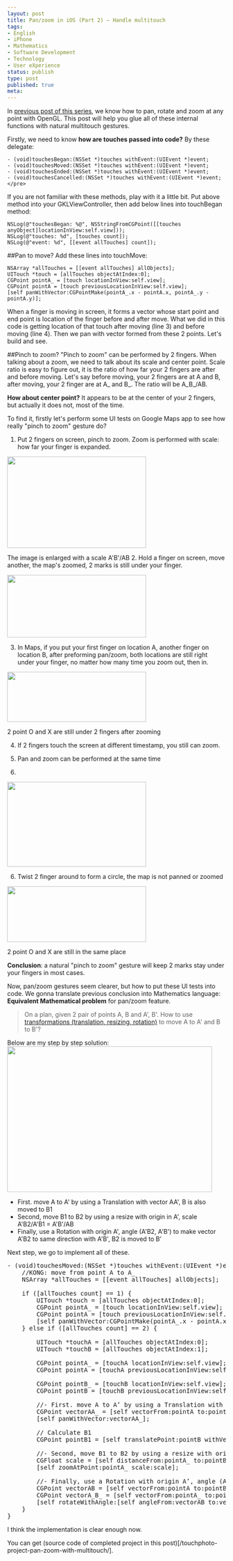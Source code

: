 ```yaml
---
layout: post
title: Pan/zoom in iOS (Part 2) – Handle multitouch
tags:
- English
- iPhone
- Mathematics
- Software Development
- Technology
- User eXperience
status: publish
type: post
published: true
meta:
---
```

In [previous post of this series](/ios-pan-zoom-1-opengles/), we know how to pan, rotate and zoom at any point with OpenGL. This post will help you glue all of these internal functions with natural multitouch gestures.

Firstly, we need to know <strong>how are touches passed into code?</strong>
By these delegate:
    
    - (void)touchesBegan:(NSSet *)touches withEvent:(UIEvent *)event;
    - (void)touchesMoved:(NSSet *)touches withEvent:(UIEvent *)event;
    - (void)touchesEnded:(NSSet *)touches withEvent:(UIEvent *)event;
    - (void)touchesCancelled:(NSSet *)touches withEvent:(UIEvent *)event;</pre>
  
If you are not familiar with these methods, play with it a little bit. Put above method into your GKLViewController, then add below lines into touchBegan method:

    NSLog(@"touchesBegan: %@", NSStringFromCGPoint([[touches anyObject]locationInView:self.view]));
    NSLog(@"touches: %d", [touches count]);
    NSLog(@"event: %d", [[event allTouches] count]);

##Pan to move?
Add these lines into touchMove:

    NSArray *allTouches = [[event allTouches] allObjects];
    UITouch *touch = [allTouches objectAtIndex:0];
    CGPoint pointA_ = [touch locationInView:self.view];
    CGPoint pointA = [touch previousLocationInView:self.view];
    [self panWithVector:CGPointMake(pointA_.x - pointA.x, pointA_.y - pointA.y)];

When a finger is moving in screen, it forms a vector whose start point and end point is location of the finger before and after move. What we did in this code is getting location of that touch after moving (line 3) and before moving (line 4). Then we pan with vector formed from these 2 points. Let's build and see.

##Pinch to zoom?
"Pinch to zoom" can be performed by 2 fingers. When talking about a zoom, we need to talk about its scale and center point. Scale ratio is easy to figure out, it is the ratio of how far your 2 fingers are after and before moving.
Let's say before moving, your 2 fingers are at A and B, after moving, your 2 finger are at A_ and B_. The ratio will be A_B_/AB.

__How about center point?__ It appears to be at the center of your 2 fingers, but actually it does not, most of the time.

To find it, firstly let's perform some UI tests on Google Maps app to see how really "pinch to zoom" gesture do?

1. Put 2 fingers on screen, pinch to zoom. Zoom is performed with scale: how far your finger is expanded.

<img class="alignnone size-full wp-image-531" title="multitouches-test1" src="http://kong.vn/images/2011/11/multitouches-test1.jpg" alt="" width="320" height="210" />

The image is enlarged with a scale A'B'/AB
2. Hold a finger on screen, move another, the map's zoomed, 2 marks is still under your finger.

<a href="http://kong.vn/images/2011/11/multitouches-test3.jpg"><img class="alignnone size-full wp-image-533" title="multitouches-test3" src="http://kong.vn/images/2011/11/multitouches-test3.jpg" alt="" width="320" height="144" /></a>

3. In Maps, if you put your first finger on location A, another finger on location B, after preforming pan/zoom, both locations are still right under your finger, no matter how many time you zoom out, then in.
  
<img class="alignnone size-full wp-image-532" title="multitouches-test2" src="http://kong.vn/images/2011/11/multitouches-test2.jpg" alt="" width="320" height="115" />

2 point O and X are still under 2 fingers after zooming

4. If 2 fingers touch the screen at different timestamp, you still can zoom.

5. Pan and zoom can be performed at the same time
6. 
  <a href="http://kong.vn/images/2011/11/multitouches-test4.jpg"><img class="alignnone size-full wp-image-534" title="multitouches-test4" src="http://kong.vn/images/2011/11/multitouches-test4.jpg" alt="" width="320" height="195" /></a>

6. Twist 2 finger around to form a circle, the map is not panned or zoomed
  
<a href="http://kong.vn/images/2011/11/multitouches-test5.jpg"><img class="alignnone size-full wp-image-535" title="multitouches-test5" src="http://kong.vn/images/2011/11/multitouches-test5.jpg" alt="" width="320" height="128" /></a>

2 point O and X are still in the same place

<strong>Conclusion</strong>: a natural "pinch to zoom" gesture will keep 2 marks stay under your fingers in most cases.

Now, pan/zoom gestures seem clearer, but how to put these UI tests into code. We gonna translate previous conclusion into Mathematics language:
<strong>Equivalent Mathematical problem</strong> for pan/zoom feature.
<blockquote>On a plan, given 2 pair of points A, B and A', B'. How to use <a href="http://www.mathsisfun.com/geometry/transformations.html" target="_blank">transformations (translation, resizing, rotation)</a> to move A to A' and B to B'?</blockquote>
Below are my step by step solution:

<img class="alignnone size-full wp-image-548" title="multitouches-transforms2" src="http://kong.vn/images/2011/11/multitouches-transforms2.jpg" alt="" width="472" height="335" />

- First. move A to A' by using a Translation with vector AA', B is also moved to B1
- Second, move B1 to B2 by using a resize with origin in A', scale A'B2/A'B1 = A'B'/AB
- Finally, use a Rotation with origin A', angle (A'B2, A'B') to make vector A'B2 to same direction with A'B', B2 is moved to B'

Next step, we go to implement all of these.
<pre lang="objc">- (void)touchesMoved:(NSSet *)touches withEvent:(UIEvent *)event {
    //KONG: move from point A to A_
    NSArray *allTouches = [[event allTouches] allObjects];

    if ([allTouches count] == 1) {
        UITouch *touch = [allTouches objectAtIndex:0];
        CGPoint pointA_ = [touch locationInView:self.view];
        CGPoint pointA = [touch previousLocationInView:self.view];
        [self panWithVector:CGPointMake(pointA_.x - pointA.x, pointA_.y - pointA.y)];
    } else if ([allTouches count] == 2) {

        UITouch *touchA = [allTouches objectAtIndex:0];
        UITouch *touchB = [allTouches objectAtIndex:1];

        CGPoint pointA_ = [touchA locationInView:self.view];
        CGPoint pointA = [touchA previousLocationInView:self.view];

        CGPoint pointB_ = [touchB locationInView:self.view];
        CGPoint pointB = [touchB previousLocationInView:self.view];

        //- First. move A to A’ by using a Translation with vector AA’, B is also moved to B1
        CGPoint vectorAA_ = [self vectorFrom:pointA to:pointA_];
        [self panWithVector:vectorAA_];

        // Calculate B1
        CGPoint pointB1 = [self translatePoint:pointB withVector:vectorAA_];

        //- Second, move B1 to B2 by using a resize with origin in A’, scale A’B'/A’B1
        CGFloat scale = [self distanceFrom:pointA_ to:pointB_] / [self distanceFrom:pointA_ to:pointB1];
        [self zoomAtPoint:pointA_ scale:scale];

        //- Finally, use a Rotation with origin A’, angle (AB, A’B') to make vector A’B2 to same direction with A’B', B2 is moved to B’
        CGPoint vectorAB = [self vectorFrom:pointA to:pointB];
        CGPoint vectorA_B_ = [self vectorFrom:pointA_ to:pointB_];
        [self rotateWithAngle:[self angleFrom:vectorAB to:vectorA_B_]];
    }
}</pre>
I think the implementation is clear enough now.

You can get (source code of completed project in this post)[/touchphoto-project-pan-zoom-with-multitouch/].

